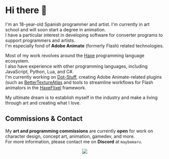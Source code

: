# Hi there 👋

I'm an 18-year-old Spanish programmer and artist. I'm currently in art school and will soon start a degree in animation.  
I have a particular interest in developing software for converter programs to support programmers and artists.  
I'm especially fond of **Adobe Animate** (formerly Flash) related technologies.

Most of my work revolves around the [Haxe](https://haxe.org/) programming language ecosystem.  
I also have experience with other programming languages, including JavaScript, Python, Lua, and C#.  
I'm currently working on [Dot-Stuff](https://github.com/Dot-Stuff), creating Adobe Animate-related plugins (such as [BetterTextureAtlas](https://github.com/MaybeMaru/BetterTextureAtlas) and tools to streamline workflows for Flash animators in the [HaxeFlixel](https://haxeflixel.com/) framework.  

My ultimate dream is to establish myself in the industry and make a living through art and creating what I love.

## Commissions & Contact
My **art and programming commissions** are currently **open** for work on character design, concept art, animation, gamedev, and more.  
For more information, please contact me on **Discord** at `maybemaru`.

<div align="center">
  <img src="https://profile-counter.glitch.me/maybemaru/count.svg"  />
</div>
